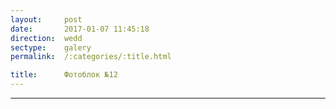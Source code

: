 ```yaml
---
layout:     post
date:       2017-01-07 11:45:18
direction:  wedd
sectype:    galery
permalink:  /:categories/:title.html

title:      Фотоблок №12
---
```


<section class="wedd_galery">                       
    <div id="fotoblock-12" class="owl-carousel owl-theme same_galery">
        <a href="#galery" class="item"><div class="img_inline" style="background-image: url(../images/wedd/12_1.jpg)"></div></a>
        <a href="#galery" class="item"><div class="img_inline" style="background-image: url(../images/wedd/12_2.jpg)"></div></a>
        <a href="#galery" class="item"><div class="img_inline" style="background-image: url(../images/wedd/12_3.jpg)"></div></a>
        <a href="#galery" class="item"><div class="img_inline" style="background-image: url(../images/wedd/12_4.jpg)"></div></a>
        <a href="#galery" class="item"><div class="img_inline" style="background-image: url(../images/wedd/12_5.jpg)"></div></a>
        <a href="#galery" class="item"><div class="img_inline" style="background-image: url(../images/wedd/12_6.jpg)"></div></a>
    </div>
    <div class="container">
        <hr class="style-wedd">
    </div>
</section>
